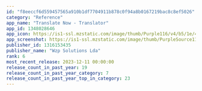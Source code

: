 ```yaml
---
id: "f8eeccf6d559457565a910b1df7704911b878c0f94a8b0167219bac8c8ef5026"
category: "Reference"
app_name: "Translate Now - Translator"
app_id: 1348028646
app_icon: https://is1-ssl.mzstatic.com/image/thumb/Purple116/v4/b5/1e/4e/b51e4efe-b991-01ed-0c8a-854316894f1d/AppIcon-0-0-1x_U007emarketing-0-10-0-0-sRGB-0-85-220.png/1024x1024bb.png
app_screenshot: https://is1-ssl.mzstatic.com/image/thumb/PurpleSource116/v4/dc/50/9d/dc509d7f-985f-587d-95f9-c99d450b7251/a03177c4-0e57-4203-9805-3c7a37a953ed_1.jpg/1242x2688bb.png
publisher_id: 1316153435
publisher_name: "Wzp Solutions Lda"
rank: 6
most_recent_release: 2023-12-11 00:00:00
release_count_in_past_year: 19
release_count_in_past_year_category: 7
release_count_in_past_year_top_in_category: 23
---
```

